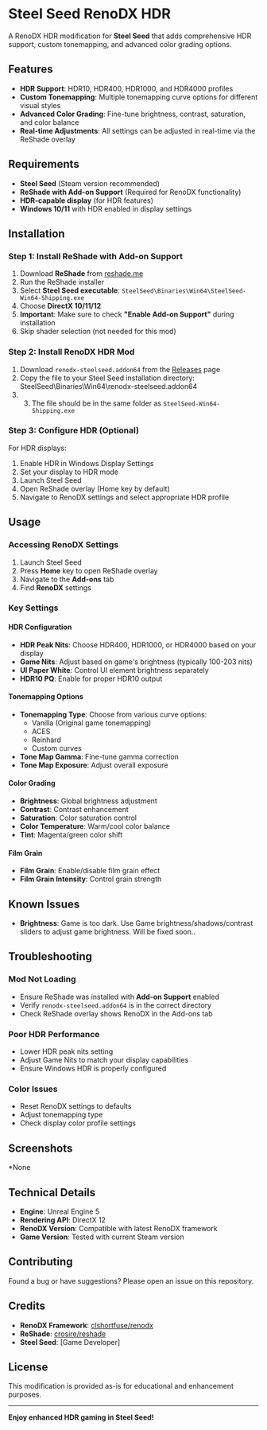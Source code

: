 # Steel Seed RenoDX HDR

A RenoDX HDR modification for **Steel Seed** that adds comprehensive HDR support, custom tonemapping, and advanced color grading options.

## Features

- **HDR Support**: HDR10, HDR400, HDR1000, and HDR4000 profiles
- **Custom Tonemapping**: Multiple tonemapping curve options for different visual styles
- **Advanced Color Grading**: Fine-tune brightness, contrast, saturation, and color balance
- **Real-time Adjustments**: All settings can be adjusted in real-time via the ReShade overlay

## Requirements

- **Steel Seed** (Steam version recommended)
- **ReShade with Add-on Support** (Required for RenoDX functionality)
- **HDR-capable display** (for HDR features)
- **Windows 10/11** with HDR enabled in display settings

## Installation

### Step 1: Install ReShade with Add-on Support

1. Download **ReShade** from [reshade.me](https://reshade.me/)
2. Run the ReShade installer
3. Select **Steel Seed executable**: `SteelSeed\Binaries\Win64\SteelSeed-Win64-Shipping.exe`
4. Choose **DirectX 10/11/12**
5. **Important**: Make sure to check **"Enable Add-on Support"** during installation
6. Skip shader selection (not needed for this mod)

### Step 2: Install RenoDX HDR Mod

1. Download `renodx-steelseed.addon64` from the [Releases](../../releases) page
2. Copy the file to your Steel Seed installation directory: SteelSeed\Binaries\Win64\renodx-steelseed.addon64
3. 3. The file should be in the same folder as `SteelSeed-Win64-Shipping.exe`

### Step 3: Configure HDR (Optional)

For HDR displays:
1. Enable HDR in Windows Display Settings
2. Set your display to HDR mode
3. Launch Steel Seed
4. Open ReShade overlay (Home key by default)
5. Navigate to RenoDX settings and select appropriate HDR profile

## Usage

### Accessing RenoDX Settings

1. Launch Steel Seed
2. Press **Home** key to open ReShade overlay
3. Navigate to the **Add-ons** tab
4. Find **RenoDX** settings

### Key Settings

#### HDR Configuration
- **HDR Peak Nits**: Choose HDR400, HDR1000, or HDR4000 based on your display
- **Game Nits**: Adjust based on game's brightness (typically 100-203 nits)
- **UI Paper White**: Control UI element brightness separately
- **HDR10 PQ**: Enable for proper HDR10 output

#### Tonemapping Options
- **Tonemapping Type**: Choose from various curve options:
  - Vanilla (Original game tonemapping)
  - ACES
  - Reinhard
  - Custom curves
- **Tone Map Gamma**: Fine-tune gamma correction
- **Tone Map Exposure**: Adjust overall exposure

#### Color Grading
- **Brightness**: Global brightness adjustment
- **Contrast**: Contrast enhancement
- **Saturation**: Color saturation control
- **Color Temperature**: Warm/cool color balance
- **Tint**: Magenta/green color shift

#### Film Grain
- **Film Grain**: Enable/disable film grain effect
- **Film Grain Intensity**: Control grain strength

## Known Issues
- **Brightness**: Game is too dark. Use Game brightness/shadows/contrast sliders to adjust game brightness. Will be fixed soon.. 

## Troubleshooting

### Mod Not Loading
- Ensure ReShade was installed with **Add-on Support** enabled
- Verify `renodx-steelseed.addon64` is in the correct directory
- Check ReShade overlay shows RenoDX in the Add-ons tab

### Poor HDR Performance
- Lower HDR peak nits setting
- Adjust Game Nits to match your display capabilities
- Ensure Windows HDR is properly configured

### Color Issues
- Reset RenoDX settings to defaults
- Adjust tonemapping type
- Check display color profile settings

## Screenshots

*None

## Technical Details

- **Engine**: Unreal Engine 5
- **Rendering API**: DirectX 12
- **RenoDX Version**: Compatible with latest RenoDX framework
- **Game Version**: Tested with current Steam version

## Contributing

Found a bug or have suggestions? Please open an issue on this repository.

## Credits

- **RenoDX Framework**: [clshortfuse/renodx](https://github.com/clshortfuse/renodx)
- **ReShade**: [crosire/reshade](https://github.com/crosire/reshade)
- **Steel Seed**: [Game Developer]

## License

This modification is provided as-is for educational and enhancement purposes.

---

**Enjoy enhanced HDR gaming in Steel Seed!**

